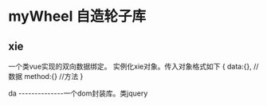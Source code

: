 myWheel
自造轮子库
==============
xie
-------------
一个类vue实现的双向数据绑定。
实例化xie对象。传入对象格式如下
{
    data:{},  //数据
    method:{}  //方法
}

da
--------------一个dom封装库。类jquery
